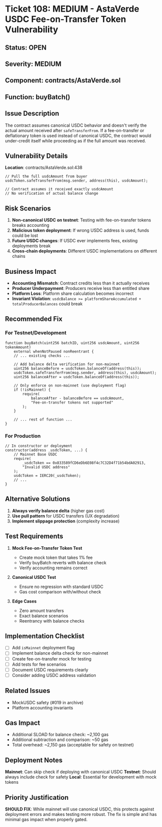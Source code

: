 # Ticket 108: MEDIUM - AstaVerde USDC Fee-on-Transfer Token Vulnerability

## Status: OPEN
## Severity: MEDIUM
## Component: contracts/AstaVerde.sol
## Function: buyBatch()

## Issue Description

The contract assumes canonical USDC behavior and doesn't verify the actual amount received after `safeTransferFrom`. If a fee-on-transfer or deflationary token is used instead of canonical USDC, the contract would under-credit itself while proceeding as if the full amount was received.

## Vulnerability Details

**Location**: contracts/AstaVerde.sol:438

```solidity
// Pull the full usdcAmount from buyer
usdcToken.safeTransferFrom(msg.sender, address(this), usdcAmount);

// Contract assumes it received exactly usdcAmount
// No verification of actual balance change
```

## Risk Scenarios

1. **Non-canonical USDC on testnet**: Testing with fee-on-transfer tokens breaks accounting
2. **Malicious token deployment**: If wrong USDC address is used, funds could be lost
3. **Future USDC changes**: If USDC ever implements fees, existing deployments break
4. **Cross-chain deployments**: Different USDC implementations on different chains

## Business Impact

- **Accounting Mismatch**: Contract credits less than it actually receives
- **Producer Underpayment**: Producers receive less than entitled share
- **Platform Loss**: Platform share calculation becomes incorrect
- **Invariant Violation**: `usdcBalance >= platformShareAccumulated + totalProducerBalances` could break

## Recommended Fix

### For Testnet/Development

```solidity
function buyBatch(uint256 batchID, uint256 usdcAmount, uint256 tokenAmount) 
    external whenNotPaused nonReentrant {
    // ... existing checks ...
    
    // Add balance delta verification for non-mainnet
    uint256 balanceBefore = usdcToken.balanceOf(address(this));
    usdcToken.safeTransferFrom(msg.sender, address(this), usdcAmount);
    uint256 balanceAfter = usdcToken.balanceOf(address(this));
    
    // Only enforce on non-mainnet (use deployment flag)
    if (!isMainnet) {
        require(
            balanceAfter - balanceBefore == usdcAmount, 
            "Fee-on-transfer tokens not supported"
        );
    }
    
    // ... rest of function ...
}
```

### For Production

```solidity
// In constructor or deployment
constructor(address _usdcToken, ...) {
    // Mainnet Base USDC
    require(
        _usdcToken == 0x833589fCD6eDb6E08f4c7C32D4f71b54bdA02913, 
        "Invalid USDC address"
    );
    usdcToken = IERC20(_usdcToken);
    // ...
}
```

## Alternative Solutions

1. **Always verify balance delta** (higher gas cost)
2. **Use pull pattern** for USDC transfers (UX degradation)
3. **Implement slippage protection** (complexity increase)

## Test Requirements

1. **Mock Fee-on-Transfer Token Test**
   - Create mock token that takes 1% fee
   - Verify buyBatch reverts with balance check
   - Verify accounting remains correct

2. **Canonical USDC Test**
   - Ensure no regression with standard USDC
   - Gas cost comparison with/without check

3. **Edge Cases**
   - Zero amount transfers
   - Exact balance scenarios
   - Reentrancy with balance checks

## Implementation Checklist

- [ ] Add `isMainnet` deployment flag
- [ ] Implement balance delta check for non-mainnet
- [ ] Create fee-on-transfer mock for testing
- [ ] Add tests for fee scenarios
- [ ] Document USDC requirements clearly
- [ ] Consider adding USDC address validation

## Related Issues

- MockUSDC safety (#019 in archive)
- Platform accounting invariants

## Gas Impact

- Additional SLOAD for balance check: ~2,100 gas
- Additional subtraction and comparison: ~50 gas
- Total overhead: ~2,150 gas (acceptable for safety on testnet)

## Deployment Notes

**Mainnet**: Can skip check if deploying with canonical USDC
**Testnet**: Should always include check for safety
**Local**: Essential for development with mock tokens

## Priority Justification

**SHOULD FIX**: While mainnet will use canonical USDC, this protects against deployment errors and makes testing more robust. The fix is simple and has minimal gas impact when properly gated.
